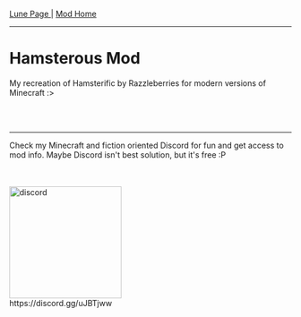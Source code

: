 <p><a href="../../index">Lune Page   </a> | <a href="../Hamsterous-Fabric/index">    Mod Home</a></p>

<hr>

<h1>Hamsterous Mod</h1>
  <p>My recreation of Hamsterific by Razzleberries for modern versions of Minecraft :></p><br><br>
  
<hr>
  
<p>Check my Minecraft and fiction oriented Discord for fun and get access to mod info. Maybe Discord isn't best solution, but it's free :P</p><br><br>
<img src="https://discordapp.com/assets/fc0b01fe10a0b8c602fb0106d8189d9b.png" width="200" title="discord"><br>
https://discord.gg/uJBTjww<br><br>
